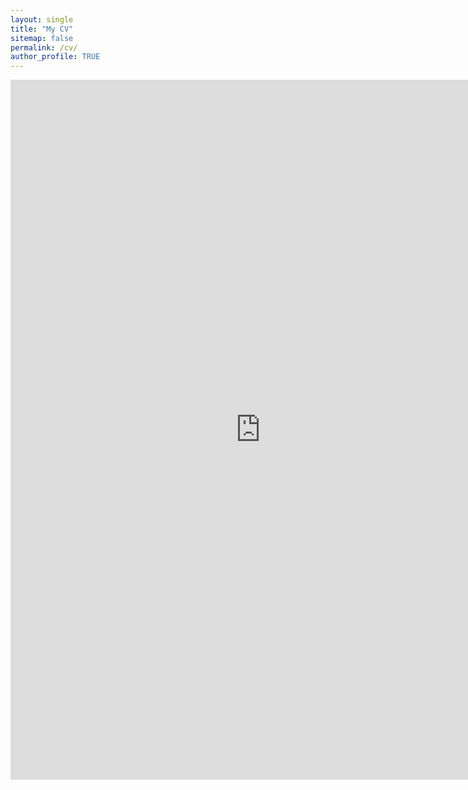 ```yaml
---
layout: single
title: "My CV"
sitemap: false
permalink: /cv/
author_profile: TRUE
---
```


<embed src="https://pikaroot.github.io/assets/download/cv.pdf" width="800" height="1120" type="application/pdf" />
